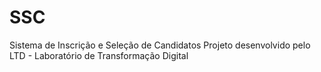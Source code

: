 # SSC
Sistema de Inscrição e Seleção de Candidatos
Projeto desenvolvido pelo LTD - Laboratório de Transformação Digital
